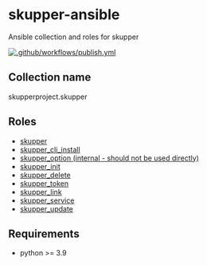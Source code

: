 # skupper-ansible

Ansible collection and roles for skupper

[![.github/workflows/publish.yml](https://github.com/skupperproject/skupper-ansible/actions/workflows/publish.yml/badge.svg)](https://github.com/skupperproject/skupper-ansible/actions/workflows/publish.yml)

## Collection name

skupperproject.skupper

## Roles

* [skupper](https://github.com/skupperproject/skupper-ansible/tree/main/skupper/skupper/roles/skupper)
* [skupper_cli_install](https://github.com/skupperproject/skupper-ansible/tree/main/skupper/skupper/roles/skupper_cli_install)
* [skupper_option (internal - should not be used directly)](https://github.com/skupperproject/skupper-ansible/tree/main/skupper/skupper/roles/skupper_option)
* [skupper_init](https://github.com/skupperproject/skupper-ansible/tree/main/skupper/skupper/roles/skupper_init)
* [skupper_delete](https://github.com/skupperproject/skupper-ansible/tree/main/skupper/skupper/roles/skupper_delete)
* [skupper_token](https://github.com/skupperproject/skupper-ansible/tree/main/skupper/skupper/roles/skupper_token)
* [skupper_link](https://github.com/skupperproject/skupper-ansible/tree/main/skupper/skupper/roles/skupper_link)
* [skupper_service](https://github.com/skupperproject/skupper-ansible/tree/main/skupper/skupper/roles/skupper_service)
* [skupper_update](https://github.com/skupperproject/skupper-ansible/tree/main/skupper/skupper/roles/skupper_update)

## Requirements

* python >= 3.9
